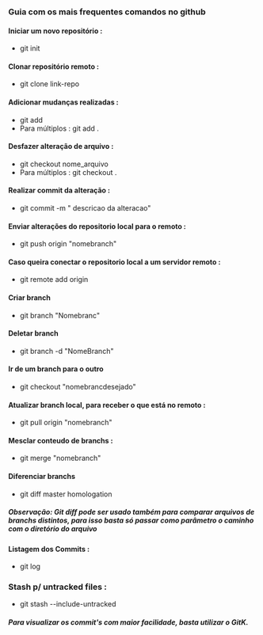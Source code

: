 ### Guia com os mais frequentes comandos no github

#### Iniciar um novo repositório :
* git init

#### Clonar repositório remoto :
* git clone link-repo

#### Adicionar mudanças realizadas :
* git add <arquivo>
* Para múltiplos : git add .

#### Desfazer alteração de arquivo :
* git checkout nome_arquivo
* Para múltiplos : git checkout .

#### Realizar commit da alteração :
* git commit -m " descricao da alteracao"

#### Enviar alterações do repositorio local para o remoto :
* git push origin "nomebranch"

#### Caso queira conectar o repositorio local a um servidor remoto :
* git remote add origin <server>

#### Criar branch 
* git branch "Nomebranc"

#### Deletar branch 
* git branch -d "NomeBranch"

#### Ir de um branch para o outro
* git checkout "nomebrancdesejado"

#### Atualizar branch local, para receber o que está no remoto :
* git pull origin "nomebranch"

#### Mesclar conteudo de branchs :
* git merge "nomebranch"

#### Diferenciar branchs
* git diff master homologation 
##### Observação: Git diff pode ser usado também para comparar arquivos de branchs distintos, para isso basta só passar como parâmetro o caminho com o diretório do arquivo

#### Listagem dos Commits :
* git log

### Stash p/ untracked files :

* git stash --include-untracked 


##### Para visualizar os commit's com maior facilidade, basta utilizar o GitK.
